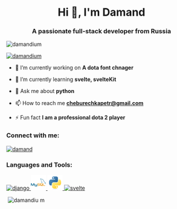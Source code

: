 <h1 align="center">Hi 👋, I'm Damand</h1>
<h3 align="center">A passionate full-stack developer from Russia</h3>

<p align="left"> <img src="https://komarev.com/ghpvc/?username=damandium&label=Profile%20views&color=0e75b6&style=flat" alt="damandium" /> </p>

<p align="left"> <a href="https://github.com/ryo-ma/github-profile-trophy"><img src="https://github-profile-trophy.vercel.app/?username=damandium" alt="damandium" /></a> </p>

- 🔭 I’m currently working on **A dota font chnager**

- 🌱 I’m currently learning **svelte, svelteKit**

- 💬 Ask me about **python**

- 📫 How to reach me **cheburechkapetr@gmail.com**

- ⚡ Fun fact **I am a professional dota 2 player**

<h3 align="left">Connect with me:</h3>
<p align="left">
<a href="https://www.youtube.com/c/damand69" target="blank"><img align="center" src="https://raw.githubusercontent.com/rahuldkjain/github-profile-readme-generator/master/src/images/icons/Social/youtube.svg" alt="damand" height="30" width="40" /></a>
</p>

<h3 align="left">Languages and Tools:</h3>
<p align="left"> <a href="https://www.djangoproject.com/" target="_blank" rel="noreferrer"> <img src="https://cdn.worldvectorlogo.com/logos/django.svg" alt="django" width="40" height="40"/> </a> <a href="https://www.mysql.com/" target="_blank" rel="noreferrer"> <img src="https://raw.githubusercontent.com/devicons/devicon/master/icons/mysql/mysql-original-wordmark.svg" alt="mysql" width="40" height="40"/> </a> <a href="https://www.python.org" target="_blank" rel="noreferrer"> <img src="https://raw.githubusercontent.com/devicons/devicon/master/icons/python/python-original.svg" alt="python" width="40" height="40"/> </a> <a href="https://svelte.dev" target="_blank" rel="noreferrer"> <img src="https://upload.wikimedia.org/wikipedia/commons/1/1b/Svelte_Logo.svg" alt="svelte" width="40" height="40"/> </a> </p>

<p>&nbsp;<img align="center" src="https://github-readme-stats.vercel.app/api?username=damandium&show_icons=true&locale=en" alt="damandiu
m" /></p>
